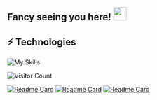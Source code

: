 ## Fancy seeing you here! <img src="https://raw.githubusercontent.com/aemmadi/aemmadi/master/wave.gif" width="30px">

## ⚡ Technologies

![My Skills](https://skillicons.dev/icons?i=linux,bash,c,cpp,git,github,python,django,fastapi,pytorch,go,java,spring,javascript,react,vue,cs,postgresql,mysql,nginx,lua,qt,electron,selenium,prometheus,redis,docker,k8s,jenkins,ansible&perline=10)

![Visitor Count](https://profile-counter.glitch.me/lvelvee/count.svg)

[![Readme Card](https://github-readme-stats.vercel.app/api/pin/?username=celery&repo=django-celery-results&show_owner=true)](https://github.com/celery/django-celery-results)
[![Readme Card](https://github-readme-stats.vercel.app/api/pin/?username=celery&repo=django-celery-beat&show_owner=true)](https://github.com/celery/django-celery-beat)
[![Readme Card](https://github-readme-stats.vercel.app/api/pin/?username=alexmojaki&repo=heartrate&show_owner=true)](https://github.com/alexmojaki/heartrate)
